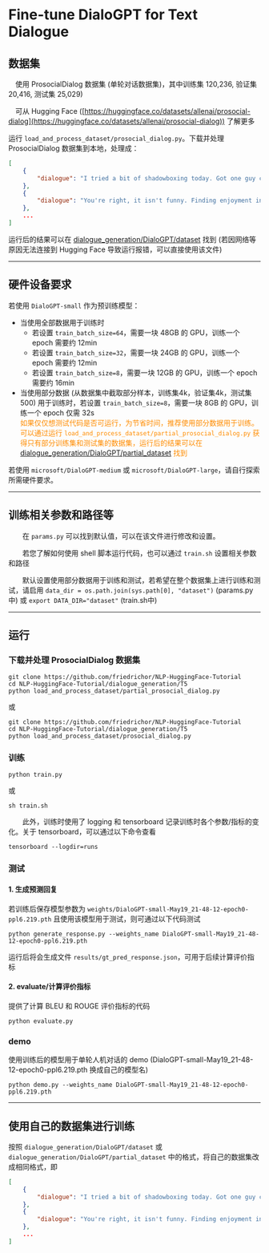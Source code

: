 # Fine-tune DialoGPT for Text Dialogue

## 数据集

&emsp;使用 ProsocialDialog 数据集 (单轮对话数据集)，其中训练集 120,236, 验证集 20,416, 测试集 25,029)  

&emsp;可从 Hugging Face ([https://huggingface.co/datasets/allenai/prosocial-dialog](https://huggingface.co/datasets/allenai/prosocial-dialog)) 了解更多   

运行 `load_and_process_dataset/prosocial_dialog.py`。下载并处理 ProsocialDialog 数据集到本地，处理成：
```json
[
    {
        "dialogue": "I tried a bit of shadowboxing today. Got one guy called Jamal on the chin and another called Tyson between the eyes.<|endoftext|> This isn't a joke about black people, right? If it is, it isn't funny.<|endoftext|>"
    },
    {
        "dialogue": "You're right, it isn't funny. Finding enjoyment in other people's pains isn't funny.<|endoftext|> I am glad that you agree. Joking about abusing black people can quickly get you marked as a racist.<|endoftext|>"
    },
    ...
]
```
运行后的结果可以在 [dialogue_generation/DialoGPT/dataset](https://github.com/friedrichor/NLP-HuggingFace-Tutorial/tree/main/dialogue_generation/DialoGPT/dataset) 找到 (若因网络等原因无法连接到 Hugging Face 导致运行报错，可以直接使用该文件)

<hr>

## 硬件设备要求

若使用 `DialoGPT-small` 作为预训练模型：
- 当使用全部数据用于训练时
  - 若设置 `train_batch_size=64`，需要一块 48GB 的 GPU，训练一个 epoch 需要约 12min
  - 若设置 `train_batch_size=32`，需要一块 24GB 的 GPU，训练一个 epoch 需要约 12min
  - 若设置 `train_batch_size=8`，需要一块 12GB 的 GPU，训练一个 epoch 需要约 16min
- 当使用部分数据 (从数据集中截取部分样本，训练集4k，验证集4k，测试集500) 用于训练时，若设置 `train_batch_size=8`，需要一块 8GB 的 GPU，训练一个 epoch 仅需 32s  
  <font color=DarkOrange>如果仅仅想测试代码是否可运行，为节省时间，推荐使用部分数据用于训练。  
  可以通过运行 `load_and_process_dataset/partial_prosocial_dialog.py` 获得只有部分训练集和测试集的数据集，运行后的结果可以在 [dialogue_generation/DialoGPT/partial_dataset](https://github.com/friedrichor/NLP-HuggingFace-Tutorial/tree/main/dialogue_generation/DialoGPT/partial_dataset) 找到</font>  

若使用 `microsoft/DialoGPT-medium` 或 `microsoft/DialoGPT-large`，请自行探索所需硬件要求。

<hr>

## 训练相关参数和路径等

&emsp;&emsp;在 `params.py` 可以找到默认值，可以在该文件进行修改和设置。  

&emsp;&emsp;若您了解如何使用 shell 脚本运行代码，也可以通过 `train.sh` 设置相关参数和路径  

&emsp;&emsp;默认设置使用部分数据用于训练和测试，若希望在整个数据集上进行训练和测试，请启用 `data_dir = os.path.join(sys.path[0], "dataset")` (params.py中) 或 `export DATA_DIR="dataset"` (train.sh中)


<hr>

## 运行

### **下载并处理 ProsocialDialog 数据集**


```commandline
git clone https://github.com/friedrichor/NLP-HuggingFace-Tutorial
cd NLP-HuggingFace-Tutorial/dialogue_generation/T5
python load_and_process_dataset/partial_prosocial_dialog.py
```
或
```commandline
git clone https://github.com/friedrichor/NLP-HuggingFace-Tutorial
cd NLP-HuggingFace-Tutorial/dialogue_generation/T5
python load_and_process_dataset/prosocial_dialog.py
```

### **训练**
```commandline
python train.py
```
或
```commandline
sh train.sh
```

&emsp;&emsp;此外，训练时使用了 logging 和 tensorboard 记录训练时各个参数/指标的变化。关于 tensorboard，可以通过以下命令查看
```
tensorboard --logdir=runs
```

### **测试**

#### **1. 生成预测回复**

若训练后保存模型参数为 `weights/DialoGPT-small-May19_21-48-12-epoch0-ppl6.219.pth` 且使用该模型用于测试，则可通过以下代码测试
```
python generate_response.py --weights_name DialoGPT-small-May19_21-48-12-epoch0-ppl6.219.pth
```
运行后将会生成文件 `results/gt_pred_response.json`，可用于后续计算评价指标

#### **2. evaluate/计算评价指标**

提供了计算 BLEU 和 ROUGE 评价指标的代码
```
python evaluate.py 
```

### **demo**

使用训练后的模型用于单轮人机对话的 demo (DialoGPT-small-May19_21-48-12-epoch0-ppl6.219.pth 换成自己的模型名)
```
python demo.py --weights_name DialoGPT-small-May19_21-48-12-epoch0-ppl6.219.pth
```

<hr>

## 使用自己的数据集进行训练
按照 `dialogue_generation/DialoGPT/dataset` 或 `dialogue_generation/DialoGPT/partial_dataset` 中的格式，将自己的数据集改成相同格式，即
```json
[
    {
        "dialogue": "I tried a bit of shadowboxing today. Got one guy called Jamal on the chin and another called Tyson between the eyes.<|endoftext|> This isn't a joke about black people, right? If it is, it isn't funny.<|endoftext|>"
    },
    {
        "dialogue": "You're right, it isn't funny. Finding enjoyment in other people's pains isn't funny.<|endoftext|> I am glad that you agree. Joking about abusing black people can quickly get you marked as a racist.<|endoftext|>"
    },
    ...
]
```